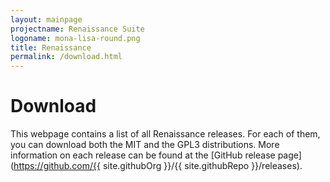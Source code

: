 ```yaml
---
layout: mainpage
projectname: Renaissance Suite
logoname: mona-lisa-round.png
title: Renaissance
permalink: /download.html
---
```



# Download

This webpage contains a list of all Renaissance releases. For each of them, you can download both the MIT and the GPL3 distributions. 
More information on each release can be found at the [GitHub release page](https://github.com/{{ site.githubOrg }}/{{ site.githubRepo }}/releases).

<div id="releases-holder">
</div>

<script>
getReleaseList("releases-holder", "https://api.github.com/repos/{{ site.githubOrg }}/{{ site.githubRepo }}/releases")
</script>

<br /><br />
